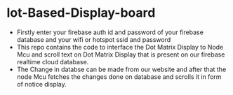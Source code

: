 # Iot-Based-Display-board
* Firstly enter your firebase auth id and password of your firebase database and your wifi or hotspot ssid and password   
* This repo contains the code to interface the Dot Matrix Display to Node Mcu and scroll text on Dot Matrix Display that is present on our firebase realtime cloud database.
* The Change in databse can be made from our website and after that the node Mcu fetches the changes done on database and scrolls it in form of notice display.
